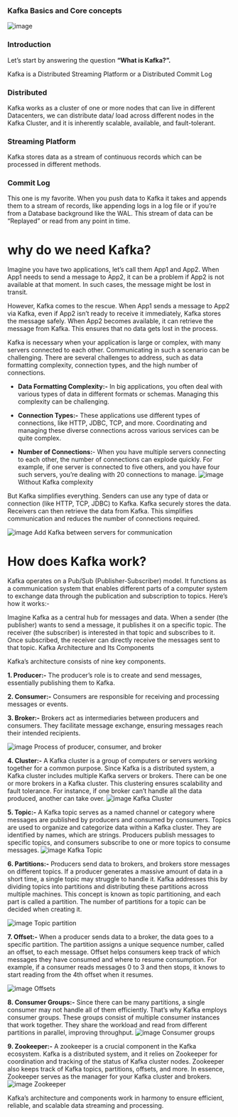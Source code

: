 
### Kafka Basics and Core concepts
![image](https://github.com/vinosubi/Kafka-Notes-1/assets/133937082/23b21eee-e768-4bf3-9a13-a05ff528f092)

### Introduction
Let’s start by answering the question **“What is Kafka?”.**

Kafka is a Distributed Streaming Platform or a Distributed Commit Log

### Distributed
Kafka works as a cluster of one or more nodes that can live in different Datacenters, we can distribute data/ load across different nodes in the Kafka Cluster, and it is inherently scalable, available, and fault-tolerant.

### Streaming Platform
Kafka stores data as a stream of continuous records which can be processed in different methods.

### Commit Log
This one is my favorite. When you push data to Kafka it takes and appends them to a stream of records, like appending logs in a log file or if you’re from a Database background like the WAL. This stream of data can be “Replayed” or read from any point in time.


# why do we need Kafka?

Imagine you have two applications, let’s call them App1 and App2. When App1 needs to send a message to App2, it can be a problem if App2 is not available at that moment. In such cases, the message might be lost in transit.

However, Kafka comes to the rescue. When App1 sends a message to App2 via Kafka, even if App2 isn’t ready to receive it immediately, Kafka stores the message safely. When App2 becomes available, it can retrieve the message from Kafka. This ensures that no data gets lost in the process.

Kafka is necessary when your application is large or complex, with many servers connected to each other. Communicating in such a scenario can be challenging. There are several challenges to address, such as data formatting complexity, connection types, and the high number of connections.

- **Data Formatting Complexity:-** In big applications, you often deal with various types of data in different formats or schemas. Managing this complexity can be challenging.

- **Connection Types:-** These applications use different types of connections, like HTTP, JDBC, TCP, and more. Coordinating and managing these diverse connections across various services can be quite complex.

- **Number of Connections:**- When you have multiple servers connecting to each other, the number of connections can explode quickly. For example, if one server is connected to five others, and you have four such servers, you’re dealing with 20 connections to manage.
   ![image](https://github.com/vinosubi/Kafka-Notes-1/assets/133937082/d519fbbc-d30f-4b8f-87d3-2abc64243c03)
                                                  Without Kafka complexity


But Kafka simplifies everything. Senders can use any type of data or connection (like HTTP, TCP, JDBC) to Kafka. Kafka securely stores the data. Receivers can then retrieve the data from Kafka. This simplifies communication and reduces the number of connections required.

![image](https://github.com/vinosubi/Kafka-Notes-1/assets/133937082/88ea3b77-31c8-469f-85f5-8d11c540b79a)
                                                Add Kafka between servers for communication



# How does Kafka work?

Kafka operates on a Pub/Sub (Publisher-Subscriber) model. It functions as a communication system that enables different parts of a computer system to exchange data through the publication and subscription to topics. Here’s how it works:-

Imagine Kafka as a central hub for messages and data.
When a sender (the publisher) wants to send a message, it publishes it on a specific topic.
The receiver (the subscriber) is interested in that topic and subscribes to it.
Once subscribed, the receiver can directly receive the messages sent to that topic.
Kafka Architecture and Its Components

Kafka’s architecture consists of nine key components.

**1. Producer:-** The producer’s role is to create and send messages, essentially publishing them to Kafka.

**2. Consumer:-** Consumers are responsible for receiving and processing messages or events.

**3. Broker:-** Brokers act as intermediaries between producers and consumers. They facilitate message exchange, ensuring messages reach their intended recipients.

  ![image](https://github.com/vinosubi/Kafka-Notes-1/assets/133937082/ad7b16b1-484a-422d-9020-6a541dd895b8)
                                   Process of producer, consumer, and broker

**4. Cluster:-** A Kafka cluster is a group of computers or servers working together for a common purpose. Since Kafka is a distributed system, a Kafka cluster includes multiple Kafka servers or brokers. There can be one or more brokers in a Kafka cluster. This clustering ensures scalability and fault tolerance. For instance, if one broker can’t handle all the data produced, another can take over.
                                    ![image](https://github.com/vinosubi/Kafka-Notes-1/assets/133937082/64831ea5-f7a0-43ee-9465-421d11d73149)
                                   Kafka Cluster

**5. Topic:-** A Kafka topic serves as a named channel or category where messages are published by producers and consumed by consumers. Topics are used to organize and categorize data within a Kafka cluster. They are identified by names, which are strings. Producers publish messages to specific topics, and consumers subscribe to one or more topics to consume messages.
                                       ![image](https://github.com/vinosubi/Kafka-Notes-1/assets/133937082/d788331c-26bc-4ef6-9f11-384d18795a7b)
                                       Kafka Topic


**6. Partitions:-** Producers send data to brokers, and brokers store messages on different topics. If a producer generates a massive amount of data in a short time, a single topic may struggle to handle it. Kafka addresses this by dividing topics into partitions and distributing these partitions across multiple machines. This concept is known as topic partitioning, and each part is called a partition. The number of partitions for a topic can be decided when creating it.

  ![image](https://github.com/vinosubi/Kafka-Notes-1/assets/133937082/044934c9-2e73-4d94-a903-947bdc5d411f)
                                        Topic partition


**7. Offset:-** When a producer sends data to a broker, the data goes to a specific partition. The partition assigns a unique sequence number, called an offset, to each message. Offset helps consumers keep track of which messages they have consumed and where to resume consumption. For example, if a consumer reads messages 0 to 3 and then stops, it knows to start reading from the 4th offset when it resumes.

   ![image](https://github.com/vinosubi/Kafka-Notes-1/assets/133937082/0844775d-679e-4cef-8be8-9c35b936b1c6)
                                        Offsets

**8. Consumer Groups:-** Since there can be many partitions, a single consumer may not handle all of them efficiently. That’s why Kafka employs consumer groups. These groups consist of multiple consumer instances that work together. They share the workload and read from different partitions in parallel, improving throughput.
                                   ![image](https://github.com/vinosubi/Kafka-Notes-1/assets/133937082/dadf1f38-e57a-4ccb-a8b8-a731f6cde164)
                                    Consumer groups


                                    
**9. Zookeeper:-** A zookeeper is a crucial component in the Kafka ecosystem. Kafka is a distributed system, and it relies on Zookeeper for coordination and tracking of the status of Kafka cluster nodes. Zookeeper also keeps track of Kafka topics, partitions, offsets, and more. In essence, Zookeeper serves as the manager for your Kafka cluster and brokers.
                                         ![image](https://github.com/vinosubi/Kafka-Notes-1/assets/133937082/e37f690c-be27-4ead-8180-7c792822bb4d)
                                         Zookeeper

Kafka’s architecture and components work in harmony to ensure efficient, reliable, and scalable data streaming and processing.

